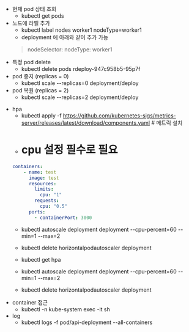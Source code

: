 - 현재 pod 상태 조회
    - kubectl get pods
- 노드에 라벨 추가 
    - kubectl label nodes worker1 nodeType=worker1
    - deployment 에 아래와 같이 추가 가능
    > nodeSelector:
    >   nodeType: worker1
* 특정 pod delete
    - kubectl delete pods rdeploy-947c958b5-95p7f 
 
* pod 중지 (replicas = 0)
    - kubectl scale --replicas=0 deployment/deploy
* pod 복원 (replicas = 2)
    - kubectl scale --replicas=2 deployment/deploy
- hpa
    * kubectl apply -f https://github.com/kubernetes-sigs/metrics-server/releases/latest/download/components.yaml # 메트릭 설치
    * # cpu 설정 필수로 필요
    ```yaml
    containers:
        - name: test
          image: test
          resources:
            limits:
              cpu: "1"
            requests:
              cpu: "0.5"
          ports:
            - containerPort: 3000
    ```
    * kubectl autoscale deployment deployment --cpu-percent=60 --min=1 --max=2 
    * kubectl delete horizontalpodautoscaler deployment
    * kubectl get hpa 

    * kubectl autoscale deployment deployment --cpu-percent=60 --min=1 --max=2 
    * kubectl delete horizontalpodautoscaler deployment 
* container 접근
    - kubectl -n kube-system exec -it <pod-in-kube-system> sh
* log
    - kubectl logs -f pod/api-deployment --all-containers 
